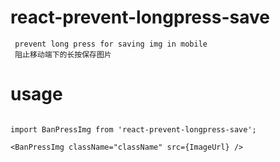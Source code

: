 # react-prevent-longpress-save
```
 prevent long press for saving img in mobile
 阻止移动端下的长按保存图片

```
# usage
```

import BanPressImg from 'react-prevent-longpress-save';

<BanPressImg className="className" src={ImageUrl} />


```
